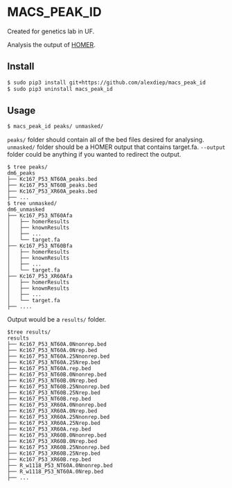 MACS_PEAK_ID
===
Created for genetics lab in UF.

Analysis the output of [HOMER](http://homer.salk.edu/homer/).

Install
---
```sh
$ sudo pip3 install git+https://github.com/alexdiep/macs_peak_id
$ sudo pip3 uninstall macs_peak_id
```

Usage
---
```sh
$ macs_peak_id peaks/ unmasked/
```
`peaks/` folder should contain all of the bed files desired for analysing.
`unmasked/` folder should be a HOMER output that contains target.fa.
`--output` folder could be anything if you wanted to redirect the output.

```
$ tree peaks/
dm6_peaks
├── Kc167_P53_NT60A_peaks.bed
├── Kc167_P53_NT60B_peaks.bed
├── Kc167_P53_XR60A_peaks.bed
├── ...
$ tree unmasked/
dm6_unmasked
├── Kc167_P53_NT60Afa
│   ├── homerResults
│   ├── knownResults
│   ├── ...
│   └── target.fa
├── Kc167_P53_NT60Bfa
│   ├── homerResults
│   ├── knownResults
│   ├── ...
│   └── target.fa
├── Kc167_P53_XR60Afa
│   ├── homerResults
│   ├── knownResults
│   ├── ...
│   └── target.fa
├── ....

```

Output would be a `results/` folder.
```
$tree results/
results
├── Kc167_P53_NT60A.0Nnonrep.bed
├── Kc167_P53_NT60A.0Nrep.bed
├── Kc167_P53_NT60A.25Nnonrep.bed
├── Kc167_P53_NT60A.25Nrep.bed
├── Kc167_P53_NT60A.rep.bed
├── Kc167_P53_NT60B.0Nnonrep.bed
├── Kc167_P53_NT60B.0Nrep.bed
├── Kc167_P53_NT60B.25Nnonrep.bed
├── Kc167_P53_NT60B.25Nrep.bed
├── Kc167_P53_NT60B.rep.bed
├── Kc167_P53_XR60A.0Nnonrep.bed
├── Kc167_P53_XR60A.0Nrep.bed
├── Kc167_P53_XR60A.25Nnonrep.bed
├── Kc167_P53_XR60A.25Nrep.bed
├── Kc167_P53_XR60A.rep.bed
├── Kc167_P53_XR60B.0Nnonrep.bed
├── Kc167_P53_XR60B.0Nrep.bed
├── Kc167_P53_XR60B.25Nnonrep.bed
├── Kc167_P53_XR60B.25Nrep.bed
├── Kc167_P53_XR60B.rep.bed
├── R_w1118_P53_NT60A.0Nnonrep.bed
├── R_w1118_P53_NT60A.0Nrep.bed
├── ...
```
